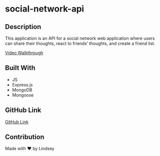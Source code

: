 # social-network-api


## Description

This application is an API for a social network web application where users can share their thoughts, react to friends’ thoughts, and create a friend list. 

[Video Walkthrough](https://drive.google.com/file/d/1wQ9sWRRnGlXFTm7sHVOihUsOZgqD0toa/view)


## Built With

* JS
* Express.js
* MongoDB
* Mongoose


## GitHub Link
[GitHub Link](https://github.com/LindseyHsiao/social-network-api)

## Contribution
Made with ❤️ by Lindsey 
